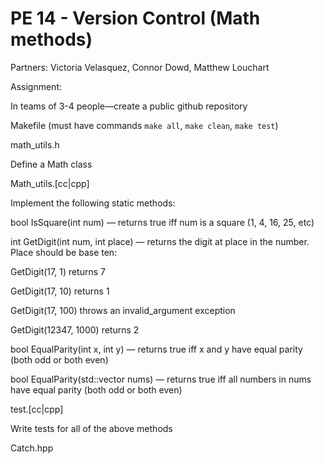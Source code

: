 # PE 14 - Version Control (Math methods)
Partners: Victoria Velasquez, Connor Dowd, Matthew Louchart

Assignment:

In teams of 3-4 people—create a public github repository

Makefile (must have commands `make all`, `make clean`, `make test`)

math_utils.h

Define a Math class

Math_utils.[cc|cpp]

Implement the following static methods:

bool IsSquare(int num) — returns true iff num is a square (1, 4, 16, 25, etc)

int GetDigit(int num, int place) — returns the digit at place in the number. Place should be base ten:

GetDigit(17, 1) returns 7

GetDigit(17, 10) returns 1

GetDigit(17, 100) throws an invalid_argument exception

GetDigit(12347, 1000) returns 2

bool EqualParity(int x, int y) — returns true iff x and y have equal parity (both odd or both even)

bool EqualParity(std::vector<int> nums) — returns true iff all numbers in nums have equal parity (both odd or both even)

test.[cc|cpp]

Write tests for all of the above methods

Catch.hpp
